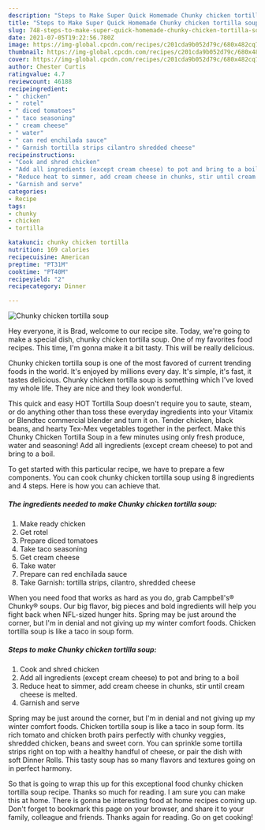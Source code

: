 ```yaml
---
description: "Steps to Make Super Quick Homemade Chunky chicken tortilla soup"
title: "Steps to Make Super Quick Homemade Chunky chicken tortilla soup"
slug: 748-steps-to-make-super-quick-homemade-chunky-chicken-tortilla-soup
date: 2021-07-05T19:22:56.780Z
image: https://img-global.cpcdn.com/recipes/c201cda9b052d79c/680x482cq70/chunky-chicken-tortilla-soup-recipe-main-photo.jpg
thumbnail: https://img-global.cpcdn.com/recipes/c201cda9b052d79c/680x482cq70/chunky-chicken-tortilla-soup-recipe-main-photo.jpg
cover: https://img-global.cpcdn.com/recipes/c201cda9b052d79c/680x482cq70/chunky-chicken-tortilla-soup-recipe-main-photo.jpg
author: Chester Curtis
ratingvalue: 4.7
reviewcount: 46188
recipeingredient:
- " chicken"
- " rotel"
- " diced tomatoes"
- " taco seasoning"
- " cream cheese"
- " water"
- " can red enchilada sauce"
- " Garnish tortilla strips cilantro shredded cheese"
recipeinstructions:
- "Cook and shred chicken"
- "Add all ingredients (except cream cheese) to pot and bring to a boil"
- "Reduce heat to simmer, add cream cheese in chunks, stir until cream cheese is melted."
- "Garnish and serve"
categories:
- Recipe
tags:
- chunky
- chicken
- tortilla

katakunci: chunky chicken tortilla 
nutrition: 169 calories
recipecuisine: American
preptime: "PT31M"
cooktime: "PT40M"
recipeyield: "2"
recipecategory: Dinner

---
```



![Chunky chicken tortilla soup](https://img-global.cpcdn.com/recipes/c201cda9b052d79c/680x482cq70/chunky-chicken-tortilla-soup-recipe-main-photo.jpg)

Hey everyone, it is Brad, welcome to our recipe site. Today, we're going to make a special dish, chunky chicken tortilla soup. One of my favorites food recipes. This time, I'm gonna make it a bit tasty. This will be really delicious.

Chunky chicken tortilla soup is one of the most favored of current trending foods in the world. It's enjoyed by millions every day. It's simple, it's fast, it tastes delicious. Chunky chicken tortilla soup is something which I've loved my whole life. They are nice and they look wonderful.

This quick and easy HOT Tortilla Soup doesn&#39;t require you to saute, steam, or do anything other than toss these everyday ingredients into your Vitamix or Blendtec commercial blender and turn it on. Tender chicken, black beans, and hearty Tex-Mex vegetables together in the perfect. Make this Chunky Chicken Tortilla Soup in a few minutes using only fresh produce, water and seasoning! Add all ingredients (except cream cheese) to pot and bring to a boil.


To get started with this particular recipe, we have to prepare a few components. You can cook chunky chicken tortilla soup using 8 ingredients and 4 steps. Here is how you can achieve that.

<!--inarticleads1-->

##### The ingredients needed to make Chunky chicken tortilla soup:

1. Make ready  chicken
1. Get  rotel
1. Prepare  diced tomatoes
1. Take  taco seasoning
1. Get  cream cheese
1. Take  water
1. Prepare  can red enchilada sauce
1. Take  Garnish: tortilla strips, cilantro, shredded cheese


When you need food that works as hard as you do, grab Campbell&#39;s® Chunky® soups. Our big flavor, big pieces and bold ingredients will help you fight back when NFL-sized hunger hits. Spring may be just around the corner, but I&#39;m in denial and not giving up my winter comfort foods. Chicken tortilla soup is like a taco in soup form. 

<!--inarticleads2-->

##### Steps to make Chunky chicken tortilla soup:

1. Cook and shred chicken
1. Add all ingredients (except cream cheese) to pot and bring to a boil
1. Reduce heat to simmer, add cream cheese in chunks, stir until cream cheese is melted.
1. Garnish and serve


Spring may be just around the corner, but I&#39;m in denial and not giving up my winter comfort foods. Chicken tortilla soup is like a taco in soup form. Its rich tomato and chicken broth pairs perfectly with chunky veggies, shredded chicken, beans and sweet corn. You can sprinkle some tortilla strips right on top with a healthy handful of cheese, or pair the dish with soft Dinner Rolls. This tasty soup has so many flavors and textures going on in perfect harmony. 

So that is going to wrap this up for this exceptional food chunky chicken tortilla soup recipe. Thanks so much for reading. I am sure you can make this at home. There is gonna be interesting food at home recipes coming up. Don't forget to bookmark this page on your browser, and share it to your family, colleague and friends. Thanks again for reading. Go on get cooking!

